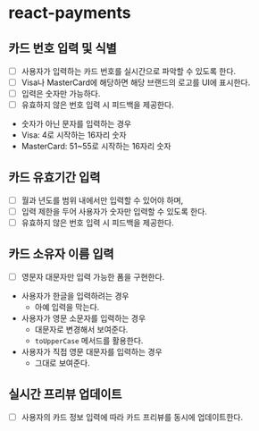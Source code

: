 # react-payments

## 카드 번호 입력 및 식별

- [ ] 사용자가 입력하는 카드 번호를 실시간으로 파악할 수 있도록 한다.
- [ ] Visa나 MasterCard에 해당하면 해당 브랜드의 로고를 UI에 표시한다.
- [ ] 입력은 숫자만 가능하다.
- [ ] 유효하지 않은 번호 입력 시 피드백을 제공한다.

- 숫자가 아닌 문자를 입력하는 경우
- Visa: 4로 시작하는 16자리 숫자
- MasterCard: 51~55로 시작하는 16자리 숫자

## 카드 유효기간 입력

- [ ] 월과 년도를 범위 내에서만 입력할 수 있어야 하며,
- [ ] 입력 제한을 두어 사용자가 숫자만 입력할 수 있도록 한다.
- [ ] 유효하지 않은 번호 입력 시 피드백을 제공한다.

## 카드 소유자 이름 입력

- [ ] 영문자 대문자만 입력 가능한 폼을 구현한다.

- 사용자가 한글을 입력하려는 경우
  - 아예 입력을 막는다.
- 사용자가 영문 소문자를 입력하는 경우
  - 대문자로 변경해서 보여준다.
  - `toUpperCase` 메서드를 활용한다.
- 사용자가 직접 영문 대문자를 입력하는 경우
  - 그대로 보여준다.

## 실시간 프리뷰 업데이트

- [ ] 사용자의 카드 정보 입력에 따라 카드 프리뷰를 동시에 업데이트한다.
